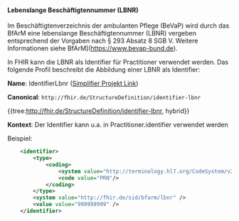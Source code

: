 #### Lebenslange Beschäftigtennummer (LBNR)

Im Beschäftigtenverzeichnis der ambulanten Pflege (BeVaP) wird durch das BfArM eine lebenslange Beschäftigtennummer (LBNR) vergeben entsprechend der Vorgaben nach § 293 Absatz 8 SGB V. Weitere Informationen siehe BfArM](https://www.bevap-bund.de).

In FHIR kann die LBNR als Identifier für Practitioner verwendet werden.
Das folgende Profil beschreibt die Abbildung einer LBNR als Identifier:

**Name**: IdentifierLbnr ([Simplifier Projekt Link](https://simplifier.net/resolve?canonical=http://fhir.de/StructureDefinition/identifier-lbnr&scope=de.basisprofil.r4@1.4.0))

**Canonical**: `http://fhir.de/StructureDefinition/identifier-lbnr`

{{tree:http://fhir.de/StructureDefinition/identifier-lbnr, hybrid}}

**Kontext**: Der Identifier kann u.a. in Practitioner.identifier verwendet werden

Beispiel:

```xml
    <identifier>
        <type>
            <coding>
                <system value="http://terminology.hl7.org/CodeSystem/v2-0203"/>
                <code value="PRN"/>
            </coding>
        </type>
        <system value="http://fhir.de/sid/bfarm/lbnr" />
        <value value="999999999" />
    </identifier>
```